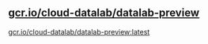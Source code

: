 
[gcr.io/cloud-datalab/datalab-preview](https://hub.docker.com/r/anjia0532/cloud-datalab.datalab-preview/tags/)
-----


[gcr.io/cloud-datalab/datalab-preview:latest](https://hub.docker.com/r/anjia0532/cloud-datalab.datalab-preview/tags/)


